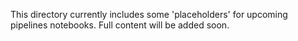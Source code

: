 
This directory currently includes some 'placeholders' for upcoming pipelines notebooks.
Full content will be added soon.

